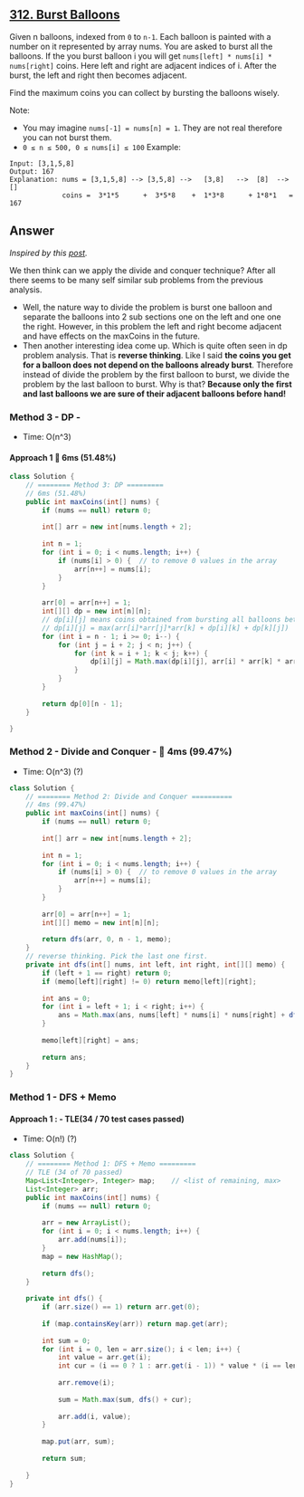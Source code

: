 ## [312. Burst Balloons](https://leetcode.com/problems/burst-balloons/)

Given n balloons, indexed from `0` to `n-1`. Each balloon is painted with a number on it represented by array nums. You are asked to burst all the balloons. If the you burst balloon i you will get `nums[left] * nums[i] * nums[right]` coins. Here left and right are adjacent indices of i. After the burst, the left and right then becomes adjacent.

Find the maximum coins you can collect by bursting the balloons wisely.

Note:

- You may imagine `nums[-1] = nums[n] = 1`. They are not real therefore you can not burst them.
- `0 ≤ n ≤ 500, 0 ≤ nums[i] ≤ 100`
Example:
```
Input: [3,1,5,8]
Output: 167 
Explanation: nums = [3,1,5,8] --> [3,5,8] -->   [3,8]   -->  [8]  --> []
             coins =  3*1*5      +  3*5*8    +  1*3*8      + 1*8*1   = 167
```

## Answer
*Inspired by this [post](https://leetcode.com/problems/burst-balloons/discuss/76228/Share-some-analysis-and-explanations).*

We then think can we apply the divide and conquer technique? After all there seems to be many self similar sub problems from the previous analysis.

- Well, the nature way to divide the problem is burst one balloon and separate the balloons into 2 sub sections one on the left and one one the right. However, in this problem the left and right become adjacent and have effects on the maxCoins in the future.
- Then another interesting idea come up. Which is quite often seen in dp problem analysis. That is **reverse thinking**. Like I said **the coins you get for a balloon does not depend on the balloons already burst**. Therefore instead of divide the problem by the first balloon to burst, we divide the problem by the last balloon to burst. Why is that? **Because only the first and last balloons we are sure of their adjacent balloons before hand!**

### Method 3 - DP -
- Time: O(n^3)
#### Approach 1 :rabbit: 6ms (51.48%)
```java
class Solution {
    // ======== Method 3: DP =========
    // 6ms (51.48%)
    public int maxCoins(int[] nums) {
        if (nums == null) return 0;
        
        int[] arr = new int[nums.length + 2];
        
        int n = 1;
        for (int i = 0; i < nums.length; i++) {
            if (nums[i] > 0) {  // to remove 0 values in the array 
                arr[n++] = nums[i];
            }
        }
        
        arr[0] = arr[n++] = 1;
        int[][] dp = new int[n][n];
        // dp[i][j] means coins obtained from bursting all balloons between nums[i...j] (not including i and j)
        // dp[i][j] = max(arr[i]*arr[j]*arr[k] + dp[i][k] + dp[k][j])
        for (int i = n - 1; i >= 0; i--) {
            for (int j = i + 2; j < n; j++) {
                for (int k = i + 1; k < j; k++) {
                    dp[i][j] = Math.max(dp[i][j], arr[i] * arr[k] * arr[j] + dp[i][k] + dp[k][j]);
                }
            }
        }
        
        return dp[0][n - 1];
    }

}
```
### Method 2 - Divide and Conquer - :rocket: 4ms (99.47%)
- Time: O(n^3) (?)
```java
class Solution {
    // ======== Method 2: Divide and Conquer ==========
    // 4ms (99.47%)
    public int maxCoins(int[] nums) {
        if (nums == null) return 0;
        
        int[] arr = new int[nums.length + 2];
        
        int n = 1;
        for (int i = 0; i < nums.length; i++) {
            if (nums[i] > 0) {  // to remove 0 values in the array 
                arr[n++] = nums[i];
            }
        }
        
        arr[0] = arr[n++] = 1;
        int[][] memo = new int[n][n];
        
        return dfs(arr, 0, n - 1, memo);
    }
    // reverse thinking. Pick the last one first.
    private int dfs(int[] nums, int left, int right, int[][] memo) {
        if (left + 1 == right) return 0;
        if (memo[left][right] != 0) return memo[left][right];
        
        int ans = 0;
        for (int i = left + 1; i < right; i++) {
            ans = Math.max(ans, nums[left] * nums[i] * nums[right] + dfs(nums, left, i, memo) + dfs(nums, i, right, memo));
        }
        
        memo[left][right] = ans;
        
        return ans;
    }
}
```
### Method 1 - DFS + Memo 

#### Approach 1 : - TLE(34 / 70 test cases passed)
- Time: O(n!) (?)
```java
class Solution {
    // ======== Method 1: DFS + Memo =========
    // TLE (34 of 70 passed)
    Map<List<Integer>, Integer> map;    // <list of remaining, max>
    List<Integer> arr;
    public int maxCoins(int[] nums) {
        if (nums == null) return 0;
        
        arr = new ArrayList();
        for (int i = 0; i < nums.length; i++) {
            arr.add(nums[i]);
        }
        map = new HashMap();
        
        return dfs();
    }
    
    private int dfs() {
        if (arr.size() == 1) return arr.get(0);
        
        if (map.containsKey(arr)) return map.get(arr);
        
        int sum = 0;
        for (int i = 0, len = arr.size(); i < len; i++) {
            int value = arr.get(i);
            int cur = (i == 0 ? 1 : arr.get(i - 1)) * value * (i == len - 1 ? 1 : arr.get(i + 1));
            
            arr.remove(i);
            
            sum = Math.max(sum, dfs() + cur);
            
            arr.add(i, value);
        }
        
        map.put(arr, sum);
        
        return sum;
        
    }
}
```

